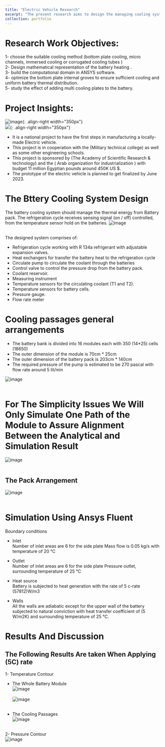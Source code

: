 ```yaml
---
title: "Electric Vehicle Research"
excerpt: "The present research aims to design the managing cooling system for the battery system, fabricate the cooling system and integrate the (BCS) with the battery pack. The function of this system is to measure the heat dissipated from the batteries in different conditions from discharging, idling charging and fast charging to deliver the corresponding coolant mass flow rate."
collection: portfolio
---
```


Research Work Objectives:
=====

1- choose the suitable cooling method (bottom plate cooling, micro channels, immersed cooling or corrugated cooling tubes ) <br/>
2- Design mathematical representation of the battery heating .<br/>
3- build the computational domain in ANSYS software.<br/>
4- optimize the bottom plate internal groves to ensure sufficient cooling and uniform battery thermal distribution. <br/>
5- study the effect of adding multi cooling plates to the battery. <br/>


Project Insights:
=====
![image](../images/EV/Picture40.png){: .align-right width="350px"} 
<br/><img src='../images/EV/Picture40.png'>{: .align-right width="350px"} 

- It is a national project to have the first steps in manufacturing a locally-made Electric vehicle.
- This project is in cooperation with the (Military technical college) as well as some other engineering schools.
- This project is sponsored by (The Academy of Scientific Research & technology) and the ( Arab organization for industrialization ) with budget 11 million Egyptian pounds around 450K US $.
- The prototype of the electric vehicle is planned to get finalized by June 2023.



The Bttery Cooling System Design 
=====

The battery cooling system should manage the thermal energy from Battery pack. The refrigeration cycle receives sensing signal (on / off) controlled, from the temperature sensor hold on the batteries.
![image](../images/EV/Picture52.png) <br/> <br/>

The designed system comprises of:
- Refrigeration cycle working with R 134a refrigerant with adjustable expansion valves.
- Heat exchangers for transfer the battery heat to the refrigeration cycle 
- Circulate pump to circulate the coolant through the batteries 
- Control valve to control the pressure drop from the battery pack.
- Coolant reservoir.
- Measuring instrument
- Temperature sensors for the circulating coolant (T1 and T2).
- Temperature sensors for battery cells.
- Pressure gauge.
- Flow rate meter

Cooling passages general arrangements
=====

- The battery bank is divided into 16 modules each with 350 (14*25) cells (18650) 
- The outer dimension of the module is 70cm * 25cm 
- The outer dimension of the battery pack is 203cm * 140cm
- The required pressure of the pump is estimated to be 270 pascal with flow rate around 5 lit/min

![image](../images/EV/Picture53.png) <br/> <br/>


For The Simplicity Issues We Will Only Simulate One Path of the Module to Assure Alignment Between the Analytical and Simulation Result  
=====
![image](../images/EV/Picture42.png) <br/> <br/>

The Pack Arrangement 
-----

![image](../images/EV/Picture54.png) <br/> <br/>


Simulation Using Ansys Fluent
=====

Boundary conditions 
- Inlet<br/>
  Number of inlet areas are 6 for the side plate 
  Mass flow is 0.05 kg/s with temperature of 20 ℃

- Outlet <br/>
  Number of inlet areas are 6 for the side plate 
  Pressure outlet, surrounding temperature of 25 ℃
  
- Heat source<br/>
  Battery is subjected to heat generation with the rate of 5 c-rate (57812)W/m3
  
- Walls <br/>
  All the walls are adiabatic except for the upper wall of the battery subjected to natural conviction with heat transfer coefficient of (5 W/m2K) and surrounding temperature of 25 ℃.


Results And Discussion
=====

The Following Results Are taken When Applying (5C) rate
-----

1- Temperature Contour <br/>

- The Whole Battery Module <br/>
![image](../images/EV/Picture44.png) <br/> <br/>
![image](../images/EV/Picture47.png) <br/> <br/>


- The Cooling Passages  <br/>
![image](../images/EV/Picture48.png) <br/> <br/>



2- Pressure Contour <br/>
![image](../images/EV/Picture51.png) <br/> <br/>





<!-- excerpt: "Short description of portfolio item number 1<br/><img src='/images/500x300.png'>"

